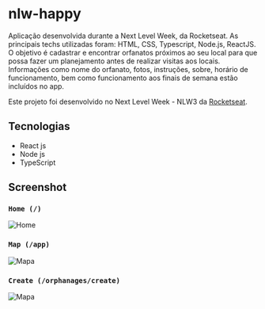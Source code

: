 # nlw-happy
Aplicação desenvolvida durante a Next Level Week, da Rocketseat. As principais techs utilizadas foram: HTML, CSS, Typescript, Node.js, ReactJS.
O objetivo é cadastrar e encontrar orfanatos próximos ao seu local para que possa fazer um planejamento antes de realizar visitas aos locais. Informações como nome do orfanato,
fotos, instruções, sobre, horário de funcionamento, bem como funcionamento aos finais de semana estão incluídos no app.

Este projeto foi desenvolvido no  Next Level Week - NLW3 da [Rocketseat](https://rocketseat.com.br/).

## Tecnologias

- React js
- Node js
- TypeScript

## Screenshot
### `Home (/)`
![Home](https://github.com/airtonfel/nlw-happy/blob/master/Screenshot_HomePage_Happy.png?raw=true)

### `Map (/app)`
![Mapa](https://github.com/airtonfel/nlw-happy/blob/master/screenshots/Screenshot_AppPage_Happy.png?raw=true)

### `Create (/orphanages/create)`
![Mapa](https://github.com/airtonfel/nlw-happy/blob/master/screenshots/Screenshot_OrphanagesCreate_Happy.png?raw=true)



